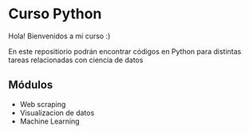 # Curso Python
Hola! Bienvenidos a mi curso :)

En este repositiorio podrán encontrar códigos en Python para distintas tareas relacionadas con ciencia de datos

## Módulos

- Web scraping
- Visualizacion de datos
- Machine Learning
